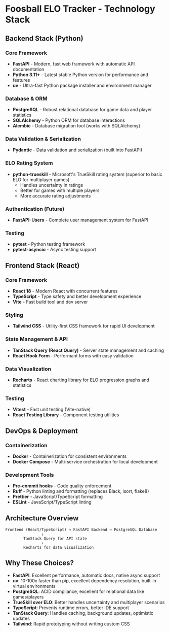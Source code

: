 # Foosball ELO Tracker - Technology Stack

## Backend Stack (Python)

### Core Framework
- **FastAPI** - Modern, fast web framework with automatic API documentation
- **Python 3.11+** - Latest stable Python version for performance and features
- **uv** - Ultra-fast Python package installer and environment manager

### Database & ORM
- **PostgreSQL** - Robust relational database for game data and player statistics
- **SQLAlchemy** - Python ORM for database interactions
- **Alembic** - Database migration tool (works with SQLAlchemy)

### Data Validation & Serialization
- **Pydantic** - Data validation and serialization (built into FastAPI)

### ELO Rating System
- **python-trueskill** - Microsoft's TrueSkill rating system (superior to basic ELO for multiplayer games)
  - Handles uncertainty in ratings
  - Better for games with multiple players
  - More accurate rating adjustments

### Authentication (Future)
- **FastAPI-Users** - Complete user management system for FastAPI

### Testing
- **pytest** - Python testing framework
- **pytest-asyncio** - Async testing support

## Frontend Stack (React)

### Core Framework
- **React 18** - Modern React with concurrent features
- **TypeScript** - Type safety and better development experience
- **Vite** - Fast build tool and dev server

### Styling
- **Tailwind CSS** - Utility-first CSS framework for rapid UI development

### State Management & API
- **TanStack Query (React Query)** - Server state management and caching
- **React Hook Form** - Performant forms with easy validation

### Data Visualization
- **Recharts** - React charting library for ELO progression graphs and statistics

### Testing
- **Vitest** - Fast unit testing (Vite-native)
- **React Testing Library** - Component testing utilities

## DevOps & Deployment

### Containerization
- **Docker** - Containerization for consistent environments
- **Docker Compose** - Multi-service orchestration for local development

### Development Tools
- **Pre-commit hooks** - Code quality enforcement
- **Ruff** - Python linting and formatting (replaces Black, isort, flake8)
- **Prettier** - JavaScript/TypeScript formatting
- **ESLint** - JavaScript/TypeScript linting

## Architecture Overview

```
Frontend (React/TypeScript) → FastAPI Backend → PostgreSQL Database
                ↓
        TanStack Query for API state
                ↓
        Recharts for data visualization
```

## Why These Choices?

- **FastAPI**: Excellent performance, automatic docs, native async support
- **uv**: 10-100x faster than pip, excellent dependency resolution, built-in virtual environments
- **PostgreSQL**: ACID compliance, excellent for relational data like games/players
- **TrueSkill over ELO**: Better handles uncertainty and multiplayer scenarios
- **TypeScript**: Prevents runtime errors, better IDE support
- **TanStack Query**: Handles caching, background updates, optimistic updates
- **Tailwind**: Rapid prototyping without writing custom CSS
